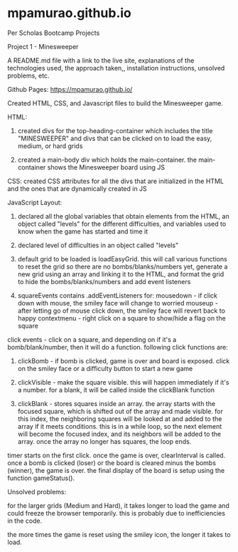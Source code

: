 # mpamurao.github.io
Per Scholas Bootcamp Projects

Project 1 - Minesweeper

A README.md file with a link to the live site, explanations of the technologies used, the approach taken,, installation instructions, unsolved problems, etc.

Github Pages: https://mpamurao.github.io/

Created HTML, CSS, and Javascript files to build the Minesweeper game.

HTML:
1. created divs for the top-heading-container which includes the title "MINESWEEPER" and divs that can be clicked on to load the easy, 		medium, or hard grids
	
2. created a main-body div which holds the main-container. the main-container shows the Minesweeper board using JS

CSS:
created CSS attributes for all the divs that are initialized in the HTML and the ones that are dynamically created in JS

JavaScript Layout:
1. declared all the global variables that obtain elements from the HTML, an object called "levels" for the different difficulties, and variables used to know when the game has started and time it
2. declared level of difficulties in an object called "levels"
3. default grid to be loaded is loadEasyGrid. this will call various functions to reset the grid so there are no bombs/blanks/numbers yet, generate a new grid using an array and linking it to the HTML, and format the grid to hide the bombs/blanks/numbers and add event listeners

4. squareEvents contains .addEventListeners for:
mousedown - if click down with mouse, the smiley face will change to worried
mouseup - after letting go of mouse click down, the smiley face will revert back to happy
contextmenu - right click on a square to show/hide a flag on the square

click events - click on a square, and depending on if it's a bomb/blank/number, then it will do a function. following click functions are:

1. clickBomb - if bomb is clicked, game is over and board is exposed. click on the smiley face or a difficulty button to start a new game

2. clickVisible - make the square visible. this will happen immediately if it's a number. for a blank, it will be called inside the clickBlank function

3. clickBlank - stores squares inside an array. the array starts with the focused square, which is shifted out of the array and made visible. for this index, the neighboring squares will be looked at and added to the array if it meets conditions. this is in a while loop, so the next element will become the focused index, and its neighbors will be added to the array. once the array no longer has squares, the loop ends.

timer starts on the first click. once the game is over, clearInterval is called. once a bomb is clicked (loser) or the board is cleared minus the bombs (winner), the game is over. the final display of the board is setup using the function gameStatus().


Unsolved problems:

for the larger grids (Medium and Hard), it takes longer to load the game and could freeze the browser temporarily. this is probably due to inefficiencies in the code. 

the more times the game is reset using the smiley icon, the longer it takes to load.